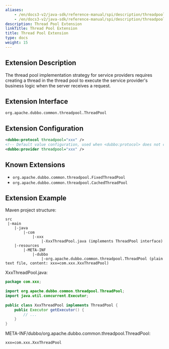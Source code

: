 ```yaml
---
aliases:
    - /en/docs3-v2/java-sdk/reference-manual/spi/description/threadpool/
    - /en/docs3-v2/java-sdk/reference-manual/spi/description/threadpool/
description: Thread Pool Extension
linkTitle: Thread Pool Extension
title: Thread Pool Extension
type: docs
weight: 15
---
```







## Extension Description

The thread pool implementation strategy for service providers requires creating a thread in the thread pool to execute the service provider's business logic when the server receives a request.

## Extension Interface

`org.apache.dubbo.common.threadpool.ThreadPool`

## Extension Configuration

```xml
<dubbo:protocol threadpool="xxx" />
<!-- Default value configuration, used when <dubbo:protocol> does not configure threadpool -->
<dubbo:provider threadpool="xxx" />
```

## Known Extensions

* `org.apache.dubbo.common.threadpool.FixedThreadPool`
* `org.apache.dubbo.common.threadpool.CachedThreadPool`

## Extension Example

Maven project structure:

```
src
 |-main
    |-java
        |-com
            |-xxx
                |-XxxThreadPool.java (implements ThreadPool interface)
    |-resources
        |-META-INF
            |-dubbo
                |-org.apache.dubbo.common.threadpool.ThreadPool (plain text file, content: xxx=com.xxx.XxxThreadPool)
```

XxxThreadPool.java:

```java
package com.xxx;
 
import org.apache.dubbo.common.threadpool.ThreadPool;
import java.util.concurrent.Executor;
 
public class XxxThreadPool implements ThreadPool {
    public Executor getExecutor() {
        // ...
    }
}
```

META-INF/dubbo/org.apache.dubbo.common.threadpool.ThreadPool:

```properties
xxx=com.xxx.XxxThreadPool
```


